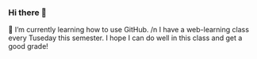 ### Hi there 👋
🌱 I’m currently learning how to use GitHub. /n
I have a web-learning class every Tuseday this semester. 
I hope I can do well in this class and get a good grade!


<!--
**Yu-Jhu-Wu/Yu-Jhu-Wu** is a ✨ _special_ ✨ repository because its `README.md` (this file) appears on your GitHub profile.

Here are some ideas to get you started:

- 🔭 I’m currently working on ...
- 🌱 I’m currently learning ...
- 👯 I’m looking to collaborate on ...
- 🤔 I’m looking for help with ...
- 💬 Ask me about ...
- 📫 How to reach me: ...
- 😄 Pronouns: ...
- ⚡ Fun fact: ...
-->
